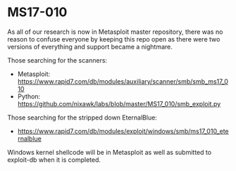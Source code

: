 # MS17-010
As all of our research is now in Metasploit master repository, there was no reason to confuse everyone by keeping this repo open as there were two versions of everything and support became a nightmare.

Those searching for the scanners:

- Metasploit: https://www.rapid7.com/db/modules/auxiliary/scanner/smb/smb_ms17_010
- Python: https://github.com/nixawk/labs/blob/master/MS17_010/smb_exploit.py

Those searching for the stripped down EternalBlue:

- https://www.rapid7.com/db/modules/exploit/windows/smb/ms17_010_eternalblue

Windows kernel shellcode will be in Metasploit as well as submitted to exploit-db when it is completed.
